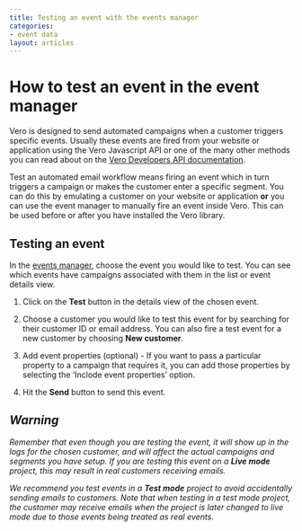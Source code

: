 ```yaml
---
title: Testing an event with the events manager
categories:
- event data
layout: articles
---
```


# How to test an event in the event manager

Vero is designed to send automated campaigns when a customer triggers specific events. Usually these events are fired from your website or application using the Vero Javascript API or one of the many other methods you can read about on the [Vero Developers API documentation]({{site.data.links.vero_api}}). 

Test an automated email workflow means firing an event which in turn triggers a campaign or makes the customer enter a specific segment. You can do this by emulating a customer on your website or application **or** you can use the event manager to manually fire an event inside Vero. This can be used before or after you have installed the Vero library. 

## Testing an event

In the [events manager]({{site.data.links.event-manager}}), choose the event you would like to test. You can see which events have campaigns associated with them in the list or event details view. 

1. Click on the **Test** button in the details view of the chosen event.

2. Choose a customer you would like to test this event for by searching for their customer ID or email address. You can also fire a test event for a new customer by choosing **New customer**.

3. Add event properties (optional) - If you want to pass a particular property to a campaign that requires it, you can add those properties by selecting the ‘Inclode event properties’ option.

4. Hit the **Send** button to send this event.

## *Warning* 

*Remember that even though you are testing the event, it will show up in the logs for the chosen customer, and will affect the actual campaigns and segments you have setup. If you are testing this event on a **Live mode** project, this may result in real customers receiving emails.*

*We recommend you test events in a **Test mode** project to avoid accidentally sending emails to customers. Note that when testing in a test mode project, the customer may receive emails when the project is later changed to live mode due to those events being treated as real events.*